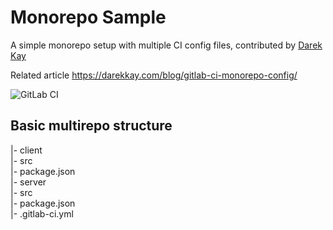 # Monorepo Sample

A simple monorepo setup with multiple CI config files, contributed by [Darek Kay](https://gitlab.com/darekkay)

Related article https://darekkay.com/blog/gitlab-ci-monorepo-config/

![GitLab CI](https://img.shields.io/gitlab/pipeline/darekkay/ci-review?style=flat-square)

## Basic multirepo structure

|- client  
   |- src  
   |- package.json  
|- server  
   |- src  
   |- package.json  
|- .gitlab-ci.yml